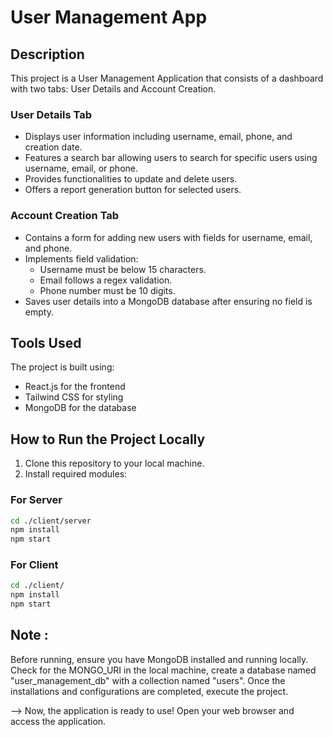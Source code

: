 # User Management App

## Description

This project is a User Management Application that consists of a dashboard with two tabs: User Details and Account Creation.

### User Details Tab
- Displays user information including username, email, phone, and creation date.
- Features a search bar allowing users to search for specific users using username, email, or phone.
- Provides functionalities to update and delete users.
- Offers a report generation button for selected users.

### Account Creation Tab
- Contains a form for adding new users with fields for username, email, and phone.
- Implements field validation:
  - Username must be below 15 characters.
  - Email follows a regex validation.
  - Phone number must be 10 digits.
- Saves user details into a MongoDB database after ensuring no field is empty.

## Tools Used

The project is built using:
- React.js for the frontend
- Tailwind CSS for styling
- MongoDB for the database

## How to Run the Project Locally

1. Clone this repository to your local machine.
2. Install required modules:

### For Server

```bash
cd ./client/server
npm install
npm start
```

### For Client

```bash
cd ./client/
npm install
npm start
```

## Note : 
Before running, ensure you have MongoDB installed and running locally. Check for the MONGO_URI in the local machine, create a database named "user_management_db" with a collection named "users".
Once the installations and configurations are completed, execute the project.

--> Now, the application is ready to use! Open your web browser and access the application.
